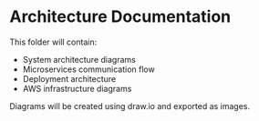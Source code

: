 # Architecture Documentation

This folder will contain:
- System architecture diagrams
- Microservices communication flow
- Deployment architecture
- AWS infrastructure diagrams

Diagrams will be created using draw.io and exported as images.
